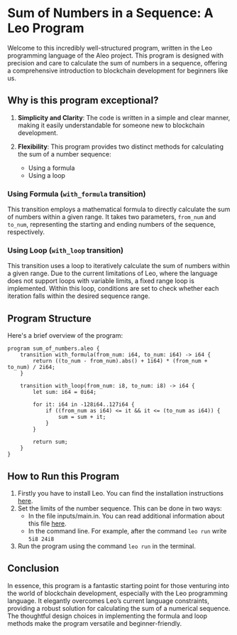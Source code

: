 # Sum of Numbers in a Sequence: A Leo Program

Welcome to this incredibly well-structured program, written in the Leo programming language of the Aleo project. This program is designed with precision and care to calculate the sum of numbers in a sequence, offering a comprehensive introduction to blockchain development for beginners like us.

## Why is this program exceptional?

1. **Simplicity and Clarity**: The code is written in a simple and clear manner, making it easily understandable for someone new to blockchain development.

2. **Flexibility**: This program provides two distinct methods for calculating the sum of a number sequence:
   - Using a formula
   - Using a loop

### Using Formula (`with_formula` transition)

This transition employs a mathematical formula to directly calculate the sum of numbers within a given range. It takes two parameters, `from_num` and `to_num`, representing the starting and ending numbers of the sequence, respectively.

### Using Loop (`with_loop` transition)

This transition uses a loop to iteratively calculate the sum of numbers within a given range. Due to the current limitations of Leo, where the language does not support loops with variable limits, a fixed range loop is implemented. Within this loop, conditions are set to check whether each iteration falls within the desired sequence range.

## Program Structure

Here's a brief overview of the program:

```leo
program sum_of_numbers.aleo {
    transition with_formula(from_num: i64, to_num: i64) -> i64 {
        return ((to_num - from_num).abs() + 1i64) * (from_num + to_num) / 2i64;
    }

    transition with_loop(from_num: i8, to_num: i8) -> i64 {
        let sum: i64 = 0i64;

        for it: i64 in -128i64..127i64 {
            if ((from_num as i64) <= it && it <= (to_num as i64)) {
                sum = sum + it;
            }
        }

        return sum;
    }
}
```

## How to Run this Program

1. Firstly you have to install Leo. You can find the installation instructions [here](https://developer.aleo.org/leo/).
2. Set the limits of the number sequence. This can be done in two ways:
   - In the file inputs/main.in. You can read additional information about this file [here](https://developer.aleo.org/leo/hello/#wiring-program-inputs).
   - In the command line. For example, after the command `leo run` write `5i8 24i8`
3. Run the program using the command `leo run` in the terminal.

## Conclusion
In essence, this program is a fantastic starting point for those venturing into the world of blockchain development, especially with the Leo programming language. It elegantly overcomes Leo’s current language constraints, providing a robust solution for calculating the sum of a numerical sequence. The thoughtful design choices in implementing the formula and loop methods make the program versatile and beginner-friendly.
